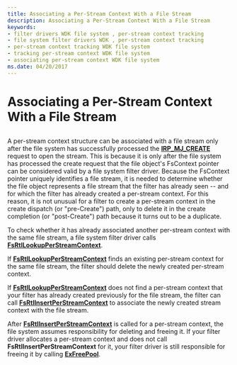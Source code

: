 ```yaml
---
title: Associating a Per-Stream Context With a File Stream
description: Associating a Per-Stream Context With a File Stream
keywords:
- filter drivers WDK file system , per-stream context tracking
- file system filter drivers WDK , per-stream context tracking
- per-stream context tracking WDK file system
- tracking per-stream context WDK file system
- associating per-stream context WDK file system
ms.date: 04/20/2017
---
```


# Associating a Per-Stream Context With a File Stream


## <span id="ddk_associating_a_per_stream_context_with_a_file_stream_if"></span><span id="DDK_ASSOCIATING_A_PER_STREAM_CONTEXT_WITH_A_FILE_STREAM_IF"></span>


A per-stream context structure can be associated with a file stream only after the file system has successfully processed the [**IRP\_MJ\_CREATE**](./irp-mj-create.md) request to open the stream. This is because it is only after the file system has processed the create request that the file object's FsContext pointer can be considered valid by a file system filter driver. Because the FsContext pointer uniquely identifies a file stream, it is needed to determine whether the file object represents a file stream that the filter has already seen -- and for which the filter has already created a per-stream context. For this reason, it is not unusual for a filter to create a per-stream context in the create dispatch (or "pre-Create") path, only to delete it in the create completion (or "post-Create") path because it turns out to be a duplicate.

To check whether it has already associated another per-stream context with the same file stream, a file system filter driver calls [**FsRtlLookupPerStreamContext**](/windows-hardware/drivers/ddi/ntifs/nf-ntifs-fsrtllookupperstreamcontext).

If [**FsRtlLookupPerStreamContext**](/windows-hardware/drivers/ddi/ntifs/nf-ntifs-fsrtllookupperstreamcontext) finds an existing per-stream context for the same file stream, the filter should delete the newly created per-stream context.

If [**FsRtlLookupPerStreamContext**](/windows-hardware/drivers/ddi/ntifs/nf-ntifs-fsrtllookupperstreamcontext) does not find a per-stream context that your filter has already created previously for the file stream, the filter can call [**FsRtlInsertPerStreamContext**](/windows-hardware/drivers/ddi/ntifs/nf-ntifs-fsrtlinsertperstreamcontext) to associate the newly created stream context with the file stream.

After [**FsRtlInsertPerStreamContext**](/windows-hardware/drivers/ddi/ntifs/nf-ntifs-fsrtlinsertperstreamcontext) is called for a per-stream context, the file system assumes responsibility for deleting and freeing it. If your filter driver allocates a per-stream context and does not call **FsRtlInsertPerStreamContext** for it, your filter driver is still responsible for freeing it by calling [**ExFreePool**](/windows-hardware/drivers/ddi/ntddk/nf-ntddk-exfreepool).

 

